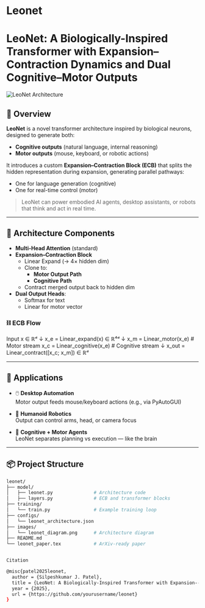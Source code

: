 # Leonet
# LeoNet: A Biologically-Inspired Transformer with Expansion–Contraction Dynamics and Dual Cognitive–Motor Outputs

![LeoNet Architecture](./images/leonet_diagram.png)

## 🧠 Overview

**LeoNet** is a novel transformer architecture inspired by biological neurons, designed to generate both:
- **Cognitive outputs** (natural language, internal reasoning)
- **Motor outputs** (mouse, keyboard, or robotic actions)

It introduces a custom **Expansion–Contraction Block (ECB)** that splits the hidden representation during expansion, generating parallel pathways:
- One for language generation (cognitive)
- One for real-time control (motor)

> LeoNet can power embodied AI agents, desktop assistants, or robots that think and act in real time.

---

## 🔧 Architecture Components

- **Multi-Head Attention** (standard)
- **Expansion–Contraction Block**
  - Linear Expand (→ 4× hidden dim)
  - Clone to:
    - **Motor Output Path**
    - **Cognitive Path**
  - Contract merged output back to hidden dim
- **Dual Output Heads**:
  - Softmax for text
  - Linear for motor vector

### ⛓️ ECB Flow

Input x ∈ ℝᵈ
↓
x_e = Linear_expand(x) ∈ ℝ⁴ᵈ
↓
x_m = Linear_motor(x_e) # Motor stream
x_c = Linear_cognitive(x_e) # Cognitive stream
↓
x_out = Linear_contract([x_c; x_m]) ∈ ℝᵈ



---

## 🤖 Applications

- 🖱️ **Desktop Automation**  
  Motor output feeds mouse/keyboard actions (e.g., via PyAutoGUI)

- 🦿 **Humanoid Robotics**  
  Output can control arms, head, or camera focus

- 🧩 **Cognitive + Motor Agents**  
  LeoNet separates planning vs execution — like the brain

---

## 📦 Project Structure

```bash
leonet/
├── model/
│   ├── leonet.py               # Architecture code
│   ├── layers.py               # ECB and transformer blocks
├── training/
│   └── train.py                # Example training loop
├── configs/
│   └── leonet_architecture.json
├── images/
│   └── leonet_diagram.png      # Architecture diagram
├── README.md
└── leonet_paper.tex            # ArXiv-ready paper


Citation

@misc{patel2025leonet,
  author = {Silpeshkumar J. Patel},
  title = {LeoNet: A Biologically-Inspired Transformer with Expansion--Contraction Dynamics and Dual Cognitive--Motor Outputs},
  year = {2025},
  url = {https://github.com/yourusername/leonet}
}
